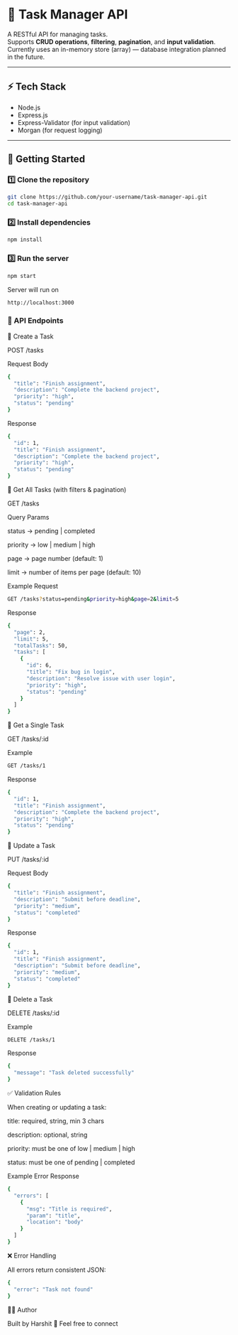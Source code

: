# 📝 Task Manager API

A RESTful API for managing tasks.  
Supports **CRUD operations**, **filtering**, **pagination**, and **input validation**.  
Currently uses an in-memory store (array) — database integration planned in the future.  

---

## ⚡ Tech Stack
- Node.js
- Express.js
- Express-Validator (for input validation)
- Morgan (for request logging)

---

## 🚀 Getting Started

### 1️⃣ Clone the repository
```bash
git clone https://github.com/your-username/task-manager-api.git
cd task-manager-api
```
### 2️⃣ Install dependencies
```bash 
npm install 
```
### 3️⃣ Run the server
```bash 
npm start 
```
Server will run on 
```bash
http://localhost:3000
```
### 📌 API Endpoints

🔹 Create a Task

POST /tasks

Request Body
```bash
{
  "title": "Finish assignment",
  "description": "Complete the backend project",
  "priority": "high",
  "status": "pending"
}
```
Response
```bash
{
  "id": 1,
  "title": "Finish assignment",
  "description": "Complete the backend project",
  "priority": "high",
  "status": "pending"
}
```
🔹 Get All Tasks (with filters & pagination)

GET /tasks

Query Params

status → pending | completed

priority → low | medium | high

page → page number (default: 1)

limit → number of items per page (default: 10)

Example Request
```bash
GET /tasks?status=pending&priority=high&page=2&limit=5
```
Response
```bash
{
  "page": 2,
  "limit": 5,
  "totalTasks": 50,
  "tasks": [
    {
      "id": 6,
      "title": "Fix bug in login",
      "description": "Resolve issue with user login",
      "priority": "high",
      "status": "pending"
    }
  ]
}
```
🔹 Get a Single Task

GET /tasks/:id

Example
```bash
GET /tasks/1
```
Response
```bash
{
  "id": 1,
  "title": "Finish assignment",
  "description": "Complete the backend project",
  "priority": "high",
  "status": "pending"
}
```
🔹 Update a Task

PUT /tasks/:id

Request Body
```bash 
{
  "title": "Finish assignment",
  "description": "Submit before deadline",
  "priority": "medium",
  "status": "completed"
}
```
Response
```bash 
{
  "id": 1,
  "title": "Finish assignment",
  "description": "Submit before deadline",
  "priority": "medium",
  "status": "completed"
}
```
🔹 Delete a Task

DELETE /tasks/:id

Example
```bash
DELETE /tasks/1
```
Response
```bash
{
  "message": "Task deleted successfully"
}
```
✅ Validation Rules

When creating or updating a task:

title: required, string, min 3 chars

description: optional, string

priority: must be one of low | medium | high

status: must be one of pending | completed

Example Error Response
```bash
{
  "errors": [
    {
      "msg": "Title is required",
      "param": "title",
      "location": "body"
    }
  ]
}
```
❌ Error Handling

All errors return consistent JSON:
```bash
{
  "error": "Task not found"
}
```
👨‍💻 Author

Built by Harshit 🚀
Feel free to connect


